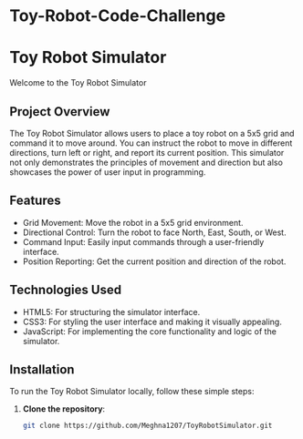 # Toy-Robot-Code-Challenge
# Toy Robot Simulator

Welcome to the Toy Robot Simulator

## Project Overview

The Toy Robot Simulator allows users to place a toy robot on a 5x5 grid and command it to move around. You can instruct the robot to move in different directions, turn left or right, and report its current position. This simulator not only demonstrates the principles of movement and direction but also showcases the power of user input in programming.

## Features

- Grid Movement: Move the robot in a 5x5 grid environment.
- Directional Control: Turn the robot to face North, East, South, or West.
- Command Input: Easily input commands through a user-friendly interface.
- Position Reporting: Get the current position and direction of the robot.

## Technologies Used

- HTML5: For structuring the simulator interface.
- CSS3: For styling the user interface and making it visually appealing.
- JavaScript: For implementing the core functionality and logic of the simulator.

## Installation

To run the Toy Robot Simulator locally, follow these simple steps:

1. **Clone the repository**:
   ```bash
   git clone https://github.com/Meghna1207/ToyRobotSimulator.git
